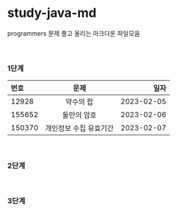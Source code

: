 # study-java-md

programmers 문제 풀고 올리는 마크다운 파일모음
<br>
<br>
<br>

### 1단계
| 번호 | 문제 | 일자 |
|:----------|:----------:|----------:|
| 12928 | 약수의 합 | 2023-02-05 |
| 155652 | 둘만의 암호 | 2023-02-06 |
| 150370 | 개인정보 수집 유효기간 | 2023-02-07 |
<br>

### 2단계
<br>

### 3단계
<br>


